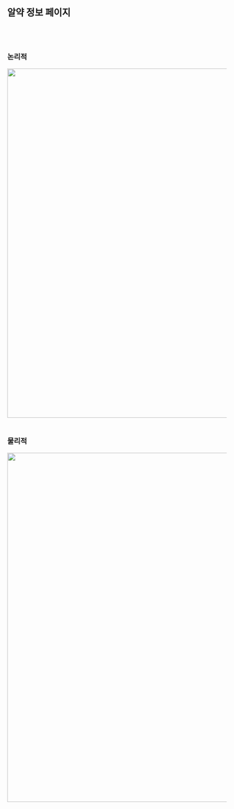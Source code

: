 <h2>알약 정보 페이지</h2>
<br><br>
  <h3>논리적</h3>
  <img src='https://github.com/Plan00/team2_v2sbm3c/assets/123847576/3efd14a8-d698-4c5e-82f0-707f2b46279d' width="800px">
  <br><br>
  <h3>물리적</h3>
  <img src='https://github.com/Plan00/team2_v2sbm3c/assets/123847576/1d2eda14-97f0-498a-a09b-938af9970cd1' width="800px">
</div>
